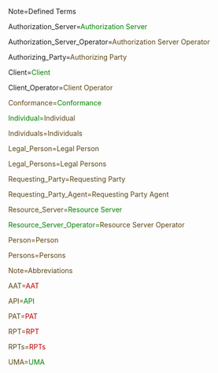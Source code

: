 Note=Defined Terms

Authorization_Server=<a href="index.php?action=source&file=GH/KantaraInitiative/UMA-Text/Terminology/Term/Authorization_Server_v0.md" style="color:green; text-decoration:none">Authorization Server</a>

Authorization_Server_Operator=<a href="index.php?action=source&file=GH/KantaraInitiative/UMA-Text/Terminology/Term/Authorization_Server_Operator_v0.md" style="color:#5B4513; text-decoration:none">Authorization Server Operator</a>

Authorizing_Party=<a href="index.php?action=source&file=GH/KantaraInitiative/UMA-Text/Terminology/Term/Authorizing_Party_v0.md" style="color:#5B4513; text-decoration:none">Authorizing Party</a>

Client=<a href="index.php?action=source&file=GH/KantaraInitiative/UMA-Text/Terminology/Term/Client_v0.md" style="color:green; text-decoration:none">Client</a>

Client_Operator=<a href="index.php?action=source&file=GH/KantaraInitiative/UMA-Text/Terminology/Term/Client_Operator_v0.md" style="text-decoration:none; color:#5B4513">Client Operator</font>

Conformance=<a href="index.php?action=source&file=GH/KantaraInitiative/UMA-Text/Terminology/Term/Conformance_v0.md" style="text-decoration:none; color:green">Conformance</font>

Individual=<a href="index.php?action=source&file=GH/KantaraInitiative/UMA-Text/Terminology/Term/Individual_v0.md" style="text-decoration:none; color:#5B4513">Individual</font>

Individuals=<a href="index.php?action=source&file=GH/KantaraInitiative/UMA-Text/Terminology/Term/Individual_v0.md" style="text-decoration:none; color:#5B4513">Individuals</font>

Legal_Person=<a href="index.php?action=source&file=GH/KantaraInitiative/UMA-Text/Terminology/Term/Legal_Person_v0.md" style="text-decoration:none; color:#5B4513">Legal Person</font>

Legal_Persons=<a href="index.php?action=source&file=GH/KantaraInitiative/UMA-Text/Terminology/Term/Legal_Person_v0.md" style="text-decoration:none; color:#5B4513">Legal Persons</font>

Requesting_Party=<a href="index.php?action=source&file=GH/KantaraInitiative/UMA-Text/Terminology/Term/Requesting_Party_v0.md" style="text-decoration:none; color:#5B4513">Requesting Party</font>

Requesting_Party_Agent=<a href="index.php?action=source&file=GH/KantaraInitiative/UMA-Text/Terminology/Term/Requesting_Party_Agent_v0.md" style="text-decoration:none; color:#5B4513">Requesting Party Agent</font>

Resource_Server=<a href="index.php?action=source&file=GH/KantaraInitiative/UMA-Text/Terminology/Term/Resource_Server_v0.md" style="text-decoration:none; color:green">Resource Server</font>

Resource_Server_Operator=<a href="index.php?action=source&file=GH/KantaraInitiative/UMA-Text/Terminology/Term/Resource_Server_Operator_v0.md" style="text-decoration:none; color:#5B4513">Resource Server Operator</font>

Person=<a href="index.php?action=source&file=GH/KantaraInitiative/UMA-Text/Terminology/Term/Person_v0.md" style="text-decoration:none; color:#5B4513">Person</font>

Persons=<a href="index.php?action=source&file=GH/KantaraInitiative/UMA-Text/Terminology/Term/Person_v0.md" style="text-decoration:none; color:#5B4513">Persons</font>

Note=Abbreviations

AAT=<font color="#BB0000">AAT</font>

API=<font color="green">API</font>

PAT=<font color="#BB0000">PAT</font>

RPT=<font color="#BB0000">RPT</font>

RPTs=<font color="#BB0000">RPTs</font>

UMA=<font color="green">UMA</font>